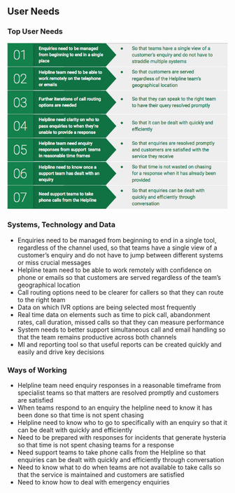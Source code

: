 ## User Needs

### Top User Needs

![Uploaded file](uploads/Screen_Shot_2020-04-03_at_14.38.39.png)

### Systems, Technology and Data
- Enquiries need to be managed from beginning to end in a single tool, regardless of the channel used, so that teams have a single view of a customer’s enquiry and do not have to jump between different systems or miss crucial messages
- Helpline team need to be able to work remotely with confidence on phone or emails so that customers are served regardless of the team’s geographical location
- Call routing options need to be clearer for callers so that they can route to the right team
- Data on which IVR options are being selected most frequently
- Real time data on elements such as time to pick call, abandonment rates, call duration, missed calls so that they can measure performance
- System needs to better support simultaneous call and email handling so that the team remains productive across both channels
- MI and reporting tool so that useful reports can be created quickly and easily and drive key decisions

### Ways of Working
- Helpline team need enquiry responses in a reasonable timeframe from specialist teams so that matters are resolved promptly and customers are satisfied
- When teams respond to an enquiry the helpline need to know it has been done so that time is not spent chasing
- Helpline need to know who to go to specifically with an enquiry so that it can be dealt with quickly and efficiently
- Need to be prepared with responses for incidents that generate hysteria so that time is not spent chasing teams for a response
- Need support teams to take phone calls from the Helpline so that enquiries can be dealt with quickly and efficiently through conversation
- Need to know what to do when teams are not available to take calls so that the service is maintained and customers are satisfied
- Need to know how to deal with emergency enquiries